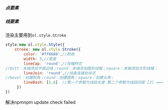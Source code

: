 ##### 点要素

##### 线要素

渲染主要用到`ol.style.Stroke`

```js
style:new ol.style.Style({
    stroke: new ol.style.Stroke({
        color: '#ff6688',//颜色
        width: 3,//宽度
        lineCap: 'round',//线帽样式
//butt：末端添加平直边缘；round：末端添加圆形线帽；square：末端添加方形线帽；
        lineJoin: 'round',//线条连接处样式
//bevel：创建斜角；round：创建圆角；square：创建尖角；
        lineDash: [2,6]  //第一个参数为线段长度 第二个参数为线段间距 [2] === [2,2] 
     })
})

```
解决npmnpm update check failed  


